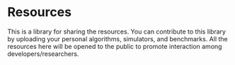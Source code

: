 # Resources

This is a library for sharing the resources. You can contribute to this library by 
uploading your personal algorithms, simulators, and benchmarks. All the resources here will
be opened to the public to promote interaction among developers/researchers.
